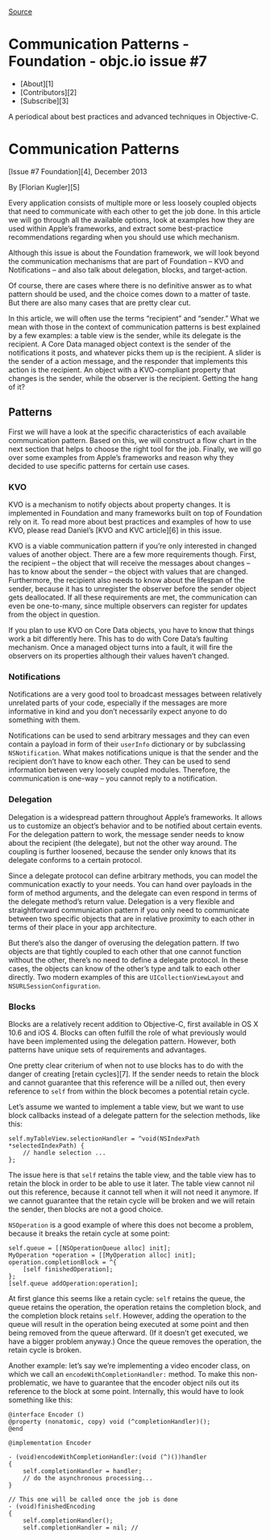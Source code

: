 [Source](http://www.objc.io/issue-7/communication-patterns.html "Permalink to Communication Patterns - Foundation - objc.io issue #7 ")

# Communication Patterns - Foundation - objc.io issue #7 

  * [About][1]
  * [Contributors][2]
  * [Subscribe][3]

A periodical about best practices and advanced techniques in Objective-C.

# Communication Patterns

[Issue #7 Foundation][4], December 2013

By [Florian Kugler][5]

Every application consists of multiple more or less loosely coupled objects that need to communicate with each other to get the job done. In this article we will go through all the available options, look at examples how they are used within Apple’s frameworks, and extract some best-practice recommendations regarding when you should use which mechanism.

Although this issue is about the Foundation framework, we will look beyond the communication mechanisms that are part of Foundation – KVO and Notifications – and also talk about delegation, blocks, and target-action.

Of course, there are cases where there is no definitive answer as to what pattern should be used, and the choice comes down to a matter of taste. But there are also many cases that are pretty clear cut.

In this article, we will often use the terms “recipient” and “sender.” What we mean with those in the context of communication patterns is best explained by a few examples: a table view is the sender, while its delegate is the recipient. A Core Data managed object context is the sender of the notifications it posts, and whatever picks them up is the recipient. A slider is the sender of a action message, and the responder that implements this action is the recipient. An object with a KVO-compliant property that changes is the sender, while the observer is the recipient. Getting the hang of it?

## Patterns

First we will have a look at the specific characteristics of each available communication pattern. Based on this, we will construct a flow chart in the next section that helps to choose the right tool for the job. Finally, we will go over some examples from Apple’s frameworks and reason why they decided to use specific patterns for certain use cases.

### KVO

KVO is a mechanism to notify objects about property changes. It is implemented in Foundation and many frameworks built on top of Foundation rely on it. To read more about best practices and examples of how to use KVO, please read Daniel’s [KVO and KVC article][6] in this issue.

KVO is a viable communication pattern if you’re only interested in changed values of another object. There are a few more requirements though. First, the recipient – the object that will receive the messages about changes – has to know about the sender – the object with values that are changed. Furthermore, the recipient also needs to know about the lifespan of the sender, because it has to unregister the observer before the sender object gets deallocated. If all these requirements are met, the communication can even be one-to-many, since multiple observers can register for updates from the object in question.

If you plan to use KVO on Core Data objects, you have to know that things work a bit differently here. This has to do with Core Data’s faulting mechanism. Once a managed object turns into a fault, it will fire the observers on its properties although their values haven’t changed.

### Notifications

Notifications are a very good tool to broadcast messages between relatively unrelated parts of your code, especially if the messages are more informative in kind and you don’t necessarily expect anyone to do something with them.

Notifications can be used to send arbitrary messages and they can even contain a payload in form of their `userInfo` dictionary or by subclassing `NSNotification`. What makes notifications unique is that the sender and the recipient don’t have to know each other. They can be used to send information between very loosely coupled modules. Therefore, the communication is one-way – you cannot reply to a notification.

### Delegation

Delegation is a widespread pattern throughout Apple’s frameworks. It allows us to customize an object’s behavior and to be notified about certain events. For the delegation pattern to work, the message sender needs to know about the recipient (the delegate), but not the other way around. The coupling is further loosened, because the sender only knows that its delegate conforms to a certain protocol.

Since a delegate protocol can define arbitrary methods, you can model the communication exactly to your needs. You can hand over payloads in the form of method arguments, and the delegate can even respond in terms of the delegate method’s return value. Delegation is a very flexible and straightforward communication pattern if you only need to communicate between two specific objects that are in relative proximity to each other in terms of their place in your app architecture.

But there’s also the danger of overusing the delegation pattern. If two objects are that tightly coupled to each other that one cannot function without the other, there’s no need to define a delegate protocol. In these cases, the objects can know of the other’s type and talk to each other directly. Two modern examples of this are `UICollectionViewLayout` and `NSURLSessionConfiguration`.

### Blocks

Blocks are a relatively recent addition to Objective-C, first available in OS X 10.6 and iOS 4. Blocks can often fulfill the role of what previously would have been implemented using the delegation pattern. However, both patterns have unique sets of requirements and advantages.

One pretty clear criterium of when not to use blocks has to do with the danger of creating [retain cycles][7]. If the sender needs to retain the block and cannot guarantee that this reference will be a nilled out, then every reference to `self` from within the block becomes a potential retain cycle.

Let’s assume we wanted to implement a table view, but we want to use block callbacks instead of a delegate pattern for the selection methods, like this:


    self.myTableView.selectionHandler = ^void(NSIndexPath *selectedIndexPath) {
        // handle selection ...
    };

The issue here is that `self` retains the table view, and the table view has to retain the block in order to be able to use it later. The table view cannot nil out this reference, because it cannot tell when it will not need it anymore. If we cannot guarantee that the retain cycle will be broken and we will retain the sender, then blocks are not a good choice.

`NSOperation` is a good example of where this does not become a problem, because it breaks the retain cycle at some point:


    self.queue = [[NSOperationQueue alloc] init];
    MyOperation *operation = [[MyOperation alloc] init];
    operation.completionBlock = ^{
        [self finishedOperation];
    };
    [self.queue addOperation:operation];

At first glance this seems like a retain cycle: `self` retains the queue, the queue retains the operation, the operation retains the completion block, and the completion block retains `self`. However, adding the operation to the queue will result in the operation being executed at some point and then being removed from the queue afterward. (If it doesn’t get executed, we have a bigger problem anyway.) Once the queue removes the operation, the retain cycle is broken.

Another example: let’s say we’re implementing a video encoder class, on which we call an `encodeWithCompletionHandler:` method. To make this non-problematic, we have to guarantee that the encoder object nils out its reference to the block at some point. Internally, this would have to look something like this:


    @interface Encoder ()
    @property (nonatomic, copy) void (^completionHandler)();
    @end

    @implementation Encoder

    - (void)encodeWithCompletionHandler:(void (^)())handler
    {
        self.completionHandler = handler;
        // do the asynchronous processing...
    }

    // This one will be called once the job is done
    - (void)finishedEncoding
    {
        self.completionHandler();
        self.completionHandler = nil; // 
